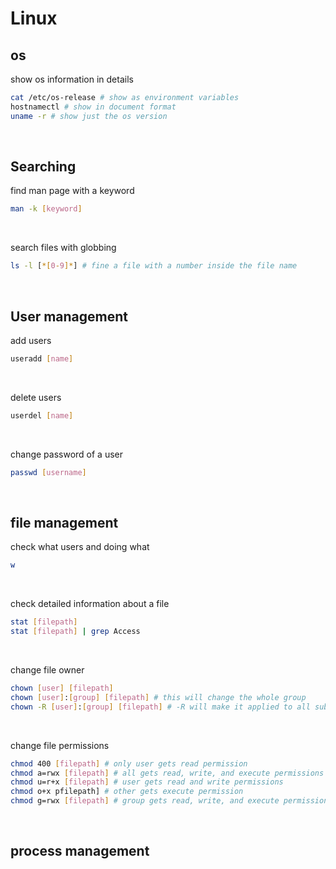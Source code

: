 # Linux

## os

show os information in details
```bash
cat /etc/os-release # show as environment variables
hostnamectl # show in document format
uname -r # show just the os version
```
<br>

## Searching

find man page with a keyword
```bash
man -k [keyword]
```
<br>

search files with globbing
```bash
ls -l [*[0-9]*] # fine a file with a number inside the file name
```
<br>

## User management

add users
```bash
useradd [name]
```
<br>

delete users
```bash
userdel [name]
```
<br>

change password of a user
```bash
passwd [username]
```
<br>

## file management 

check what users and doing what
```bash
w
```
<br>

check detailed information about a file
```bash
stat [filepath]
stat [filepath] | grep Access
```
<br>

change file owner
```bash
chown [user] [filepath]
chown [user]:[group] [filepath] # this will change the whole group
chown -R [user]:[group] [filepath] # -R will make it applied to all subdirectories
```
<br>

change file permissions
```bash
chmod 400 [filepath] # only user gets read permission
chmod a=rwx [filepath] # all gets read, write, and execute permissions
chmod u=r+x [filepath] # user gets read and write permissions
chmod o+x pfilepath] # other gets execute permission
chmod g=rwx [filepath] # group gets read, write, and execute permissions
```
<br>

## process management


